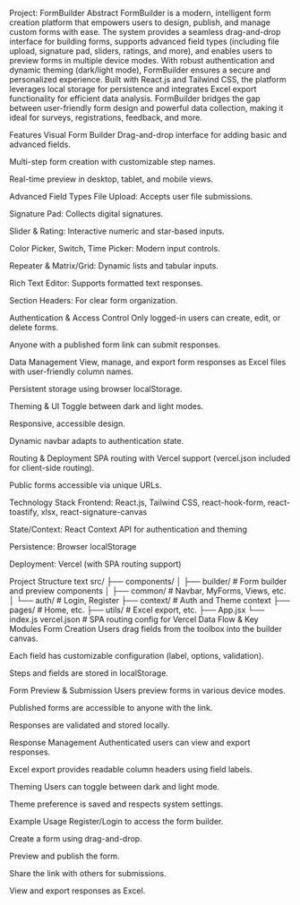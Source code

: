 Project: FormBuilder
Abstract
FormBuilder is a modern, intelligent form creation platform that empowers users to design, publish, and manage custom forms with ease. The system provides a seamless drag-and-drop interface for building forms, supports advanced field types (including file upload, signature pad, sliders, ratings, and more), and enables users to preview forms in multiple device modes. With robust authentication and dynamic theming (dark/light mode), FormBuilder ensures a secure and personalized experience. Built with React.js and Tailwind CSS, the platform leverages local storage for persistence and integrates Excel export functionality for efficient data analysis. FormBuilder bridges the gap between user-friendly form design and powerful data collection, making it ideal for surveys, registrations, feedback, and more.

Features
Visual Form Builder
Drag-and-drop interface for adding basic and advanced fields.

Multi-step form creation with customizable step names.

Real-time preview in desktop, tablet, and mobile views.

Advanced Field Types
File Upload: Accepts user file submissions.

Signature Pad: Collects digital signatures.

Slider & Rating: Interactive numeric and star-based inputs.

Color Picker, Switch, Time Picker: Modern input controls.

Repeater & Matrix/Grid: Dynamic lists and tabular inputs.

Rich Text Editor: Supports formatted text responses.

Section Headers: For clear form organization.

Authentication & Access Control
Only logged-in users can create, edit, or delete forms.

Anyone with a published form link can submit responses.

Data Management
View, manage, and export form responses as Excel files with user-friendly column names.

Persistent storage using browser localStorage.

Theming & UI
Toggle between dark and light modes.

Responsive, accessible design.

Dynamic navbar adapts to authentication state.

Routing & Deployment
SPA routing with Vercel support (vercel.json included for client-side routing).

Public forms accessible via unique URLs.

Technology Stack
Frontend: React.js, Tailwind CSS, react-hook-form, react-toastify, xlsx, react-signature-canvas

State/Context: React Context API for authentication and theming

Persistence: Browser localStorage

Deployment: Vercel (with SPA routing support)

Project Structure
text
src/
├── components/
│   ├── builder/         # Form builder and preview components
│   ├── common/          # Navbar, MyForms, Views, etc.
│   └── auth/            # Login, Register
├── context/             # Auth and Theme context
├── pages/               # Home, etc.
├── utils/               # Excel export, etc.
├── App.jsx
└── index.js
vercel.json              # SPA routing config for Vercel
Data Flow & Key Modules
Form Creation
Users drag fields from the toolbox into the builder canvas.

Each field has customizable configuration (label, options, validation).

Steps and fields are stored in localStorage.

Form Preview & Submission
Users preview forms in various device modes.

Published forms are accessible to anyone with the link.

Responses are validated and stored locally.

Response Management
Authenticated users can view and export responses.

Excel export provides readable column headers using field labels.

Theming
Users can toggle between dark and light mode.

Theme preference is saved and respects system settings.

Example Usage
Register/Login to access the form builder.

Create a form using drag-and-drop.

Preview and publish the form.

Share the link with others for submissions.

View and export responses as Excel.

